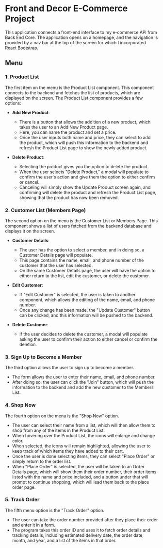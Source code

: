 # Front and Decor E-Commerce Project

This application connects a front-end interface to my e-commerce API from Back End Core. The application opens on a homepage, and the navigation is provided by a nav bar at the top of the screen for which I incorporated React Bootstrap.

## Menu

### 1. Product List

The first item on the menu is the Product List component. This component connects to the backend and fetches the list of products, which are displayed on the screen. The Product List component provides a few options:

- **Add New Product**: 
  - There is a button that allows the addition of a new product, which takes the user to an Add New Product page.
  - Here, you can name the product and set a price.
  - Once the user inputs both name and price, they can select to add the product, which will push this information to the backend and refresh the Product List page to show the newly added product.

- **Delete Product**:
  - Selecting the product gives you the option to delete the product.
  - When the user selects "Delete Product," a modal will populate to confirm the user's action and give them the option to either confirm or cancel.
  - Canceling will simply show the Update Product screen again, and confirming will delete the product and refresh the Product List page, showing that the product has now been removed.

### 2. Customer List (Members Page)

The second option on the menu is the Customer List or Members Page. This component shows a list of users fetched from the backend database and displays it on the screen. 

- **Customer Details**:
  - The user has the option to select a member, and in doing so, a Customer Details page will populate.
  - This page contains the name, email, and phone number of the customer that the user has selected.
  - On the same Customer Details page, the user will have the option to either return to the list, edit the customer, or delete the customer.

- **Edit Customer**:
  - If "Edit Customer" is selected, the user is taken to another component, which allows the editing of the name, email, and phone number.
  - Once any change has been made, the "Update Customer" button can be clicked, and this information will be pushed to the backend.

- **Delete Customer**:
  - If the user decides to delete the customer, a modal will populate asking the user to confirm their action to either cancel or confirm the deletion.

### 3. Sign Up to Become a Member

The third option allows the user to sign up to become a member. 

- The form allows the user to enter their name, email, and phone number.
- After doing so, the user can click the "Join" button, which will push the information to the backend and add the new customer to the Members List.

### 4. Shop Now

The fourth option on the menu is the "Shop Now" option. 

- The user can select their name from a list, which will then allow them to shop from any of the items in the Product List.
- When hovering over the Product List, the icons will enlarge and change color.
- When selected, the icons will remain highlighted, allowing the user to keep track of which items they have added to their cart.
- Once the user is done selecting items, they can select "Place Order" or simply return to the order list.
- When "Place Order" is selected, the user will be taken to an Order Details page, which will show them their order number, their order items listed with the name and price included, and a button under that will prompt to continue shopping, which will lead them back to the place order page.

### 5. Track Order

The fifth menu option is the "Track Order" option. 

- The user can take the order number provided after they place their order and enter it in a form.
- The program takes this order ID and uses it to fetch order details and tracking details, including estimated delivery date, the order date, month, and year, and a list of the items in that order.

